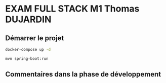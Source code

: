 # EXAM FULL STACK M1 Thomas DUJARDIN

## Démarrer le projet

```bash
docker-compose up -d
```

```bash
mvn spring-boot:run
```

## Commentaires dans la phase de développement